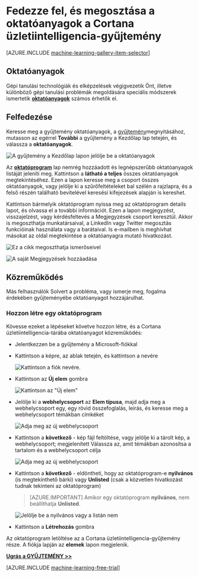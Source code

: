 <properties
    pageTitle="Üzletiintelligencia-gyűjtemény Cortana oktatóanyagok |} Microsoft Azure"
    description="Fedezze fel, és megoszthatja a oktatóanyagok a Cortana üzletiintelligencia-gyűjteményben."
    services="machine-learning"
    documentationCenter=""
    authors="garyericson"
    manager="jhubbard"
    editor="cgronlun"/>

<tags
    ms.service="machine-learning"
    ms.workload="data-services"
    ms.tgt_pltfrm="na"
    ms.devlang="na"
    ms.topic="article"
    ms.date="10/13/2016"
    ms.author="roopalik;garye"/>


# <a name="discover-and-share-tutorials-in-the-cortana-intelligence-gallery"></a>Fedezze fel, és megosztása a oktatóanyagok a Cortana üzletiintelligencia-gyűjtemény

[AZURE.INCLUDE [machine-learning-gallery-item-selector](../../includes/machine-learning-gallery-item-selector.md)]

## <a name="tutorials"></a>Oktatóanyagok

Gépi tanulási technológiák és elképzelések végigvezetik Önt, illetve különböző gépi tanulási problémák megoldására speciális módszerek ismertetik **[oktatóanyagok](https://gallery.cortanaintelligence.com/tutorials)** számos érhetők el.

## <a name="discover"></a>Felfedezése

Keresse meg a gyűjtemény oktatóanyagok, a [gyűjtemény](http://gallery.cortanaintelligence.com)megnyitásához, mutasson az egérrel **További** a gyűjtemény a Kezdőlap lap tetején, és válassza a **oktatóanyagok**.

![A gyűjtemény a Kezdőlap lapon jelölje be a oktatóanyagok](media/machine-learning-gallery-tutorials/select-tutorials-in-gallery.png)

 Az **[oktatóprogram](https://gallery.cortanaintelligence.com/tutorials)** 
 lap nemrég hozzáadott és legnépszerűbb oktatóanyagok listáját jeleníti meg.
Kattintson a **látható a teljes** összes oktatóanyagok megtekintéséhez.
Ezen a lapon keresse meg a csoport összes oktatóanyagok, vagy jelölje ki a szűrőfeltételeket bal szélén a rajzlapra, és a felső részén található bevitelével keresési kifejezések alapján is kereshet.

 Kattintson bármelyik oktatóprogram nyissa meg az oktatóprogram details lapot, és olvassa el a további információt.
Ezen a lapon megjegyzést, visszajelzést, vagy kérdésfeltevés a Megjegyzések csoport keresztül. Akkor is megoszthatja munkatársaival, a LinkedIn vagy Twitter megosztás funkcióinak használata vagy a barátaival. Is e-mailben is meghívhat másokat az oldal megtekintése a oktatóanyagra mutató hivatkozást.

![Ez a cikk megoszthatja ismerőseivel](media\machine-learning-gallery-how-to-use-contribute-publish\share-links.png)

![A saját Megjegyzések hozzáadása](media\machine-learning-gallery-how-to-use-contribute-publish\comments.png)


## <a name="contribute"></a>Közreműködés

Más felhasználók Solvert a probléma, vagy ismerje meg, fogalma érdekében gyűjteményébe oktatóanyagot hozzájárulhat.

### <a name="create-a-tutorial"></a>Hozzon létre egy oktatóprogram

Kövesse ezeket a lépéseket követve hozzon létre, és a Cortana üzletiintelligencia-tárába oktatóanyagot közreműködés:

- Jelentkezzen be a gyűjtemény a Microsoft-fiókkal

- Kattintson a képre, az ablak tetején, és kattintson a nevére

    ![Kattintson a fiók nevére.](media\machine-learning-gallery-tutorials\click-account-name.png)

- Kattintson az **Új elem** gombra

    ![Kattintson az "Új elem"](media\machine-learning-gallery-collections\click-new-item.png)

- Jelölje ki a **webhelycsoport** az **Elem típusa**, majd adja meg a webhelycsoport egy, egy rövid összefoglalás, leírás, és keresse meg a webhelycsoport témákban címkéket

    ![Adja meg az új webhelycsoport](media\machine-learning-gallery-tutorials\create-tutorial-page-1.png)

- Kattintson a **következő** - kép fájl feltöltése, vagy jelölje ki a tárolt kép, a webhelycsoport; megjelenített Válassza az, amit témákban azonosítsa a tartalom és a webhelycsoport célja

    ![Adja meg az új webhelycsoport](media\machine-learning-gallery-tutorials\create-tutorial-page-2.png)

- Kattintson a **következő** - eldöntheti, hogy az oktatóprogram-e **nyilvános** (is megtekinthető bárki) vagy **Unlisted** (csak a közvetlen hivatkozást tudnak tekinteni az oktatóprogram)

    > [AZURE.IMPORTANT] Amikor egy oktatóprogram **nyilvános**, nem beállíthatja **Unlisted**.

    ![Jelölje be a nyilvános vagy a listán nem](media\machine-learning-gallery-tutorials\create-tutorial-page-3.png)

- Kattintson a **Létrehozás** gombra

Az oktatóprogram letöltése az a Cortana üzletiintelligencia-gyűjtemény része. A fiókja lapján az **elemek** lapon megjelenik.


**[Ugrás a GYŰJTEMÉNY >>](http://gallery.cortanaintelligence.com)**

[AZURE.INCLUDE [machine-learning-free-trial](../../includes/machine-learning-free-trial.md)]

